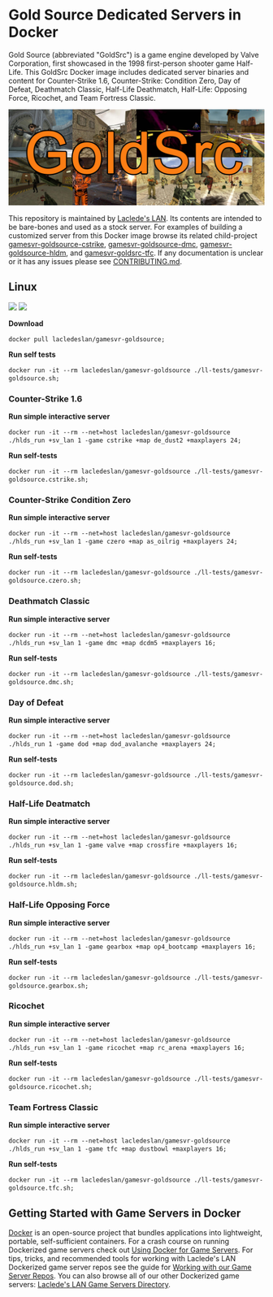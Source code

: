 # Gold Source Dedicated Servers in Docker

Gold Source (abbreviated "GoldSrc") is a game engine developed by Valve Corporation, first showcased in the 1998 first-person shooter game Half-Life. This GoldSrc Docker image includes dedicated server binaries and content for Counter-Strike 1.6, Counter-Strike: Condition Zero, Day of Defeat, Deathmatch Classic, Half-Life Deathmatch, Half-Life: Opposing Force, Ricochet, and Team Fortress Classic.

![GoldSrc Collage](https://raw.githubusercontent.com/LacledesLAN/gamesvr-goldsource/master/.misc/artwork1.jpg "GoldSrc Collage")

This repository is maintained by [Laclede's LAN](https://lacledeslan.com). Its contents are intended to be bare-bones and used as a stock server. For examples of building a customized server from this Docker image browse its related child-project [gamesvr-goldsource-cstrike](https://github.com/LacledesLAN/gamesvr-goldsource-cstrike), [gamesvr-goldsource-dmc](https://github.com/LacledesLAN/gamesvr-goldsource-dmc), [gamesvr-goldsource-hldm](https://github.com/LacledesLAN/gamesvr-goldsource-hldm), and [gamesvr-goldsrc-tfc](https://github.com/LacledesLAN/gamesvr-goldsource-tfc). If any documentation is unclear or it has any issues please see [CONTRIBUTING.md](./CONTRIBUTING.md).

## Linux

[![](https://images.microbadger.com/badges/version/lacledeslan/gamesvr-goldsource.svg)](https://microbadger.com/images/lacledeslan/gamesvr-goldsource "Get your own version badge on microbadger.com")
[![](https://images.microbadger.com/badges/image/lacledeslan/gamesvr-goldsource.svg)](https://microbadger.com/images/lacledeslan/gamesvr-goldsource "Get your own image badge on microbadger.com")

**Download**
```
docker pull lacledeslan/gamesvr-goldsource;
```

**Run self tests**
```
docker run -it --rm lacledeslan/gamesvr-goldsource ./ll-tests/gamesvr-goldsource.sh;
```

### Counter-Strike 1.6

**Run simple interactive server**
```
docker run -it --rm --net=host lacledeslan/gamesvr-goldsource ./hlds_run +sv_lan 1 -game cstrike +map de_dust2 +maxplayers 24;
```

**Run self-tests**
```
docker run -it --rm lacledeslan/gamesvr-goldsource ./ll-tests/gamesvr-goldsource.cstrike.sh;
```

### Counter-Strike Condition Zero

**Run simple interactive server**
```
docker run -it --rm --net=host lacledeslan/gamesvr-goldsource ./hlds_run +sv_lan 1 -game czero +map as_oilrig +maxplayers 24;
```

**Run self-tests**
```
docker run -it --rm lacledeslan/gamesvr-goldsource ./ll-tests/gamesvr-goldsource.czero.sh;
```
### Deathmatch Classic

**Run simple interactive server**
```
docker run -it --rm --net=host lacledeslan/gamesvr-goldsource ./hlds_run +sv_lan 1 -game dmc +map dcdm5 +maxplayers 16;
```

**Run self-tests**
```
docker run -it --rm lacledeslan/gamesvr-goldsource ./ll-tests/gamesvr-goldsource.dmc.sh;
```

### Day of Defeat

**Run simple interactive server**
```
docker run -it --rm --net=host lacledeslan/gamesvr-goldsource ./hlds_run 1 -game dod +map dod_avalanche +maxplayers 24;
```

**Run self-tests**
```
docker run -it --rm lacledeslan/gamesvr-goldsource ./ll-tests/gamesvr-goldsource.dod.sh;
```

### Half-Life Deatmatch

**Run simple interactive server**
```
docker run -it --rm --net=host lacledeslan/gamesvr-goldsource ./hlds_run +sv_lan 1 -game valve +map crossfire +maxplayers 16;
```

**Run self-tests**
```
docker run -it --rm lacledeslan/gamesvr-goldsource ./ll-tests/gamesvr-goldsource.hldm.sh;
```

### Half-Life Opposing Force

**Run simple interactive server**
```
docker run -it --rm --net=host lacledeslan/gamesvr-goldsource ./hlds_run +sv_lan 1 -game gearbox +map op4_bootcamp +maxplayers 16;
```

**Run self-tests**
```
docker run -it --rm lacledeslan/gamesvr-goldsource ./ll-tests/gamesvr-goldsource.gearbox.sh;
```

### Ricochet

**Run simple interactive server**
```
docker run -it --rm --net=host lacledeslan/gamesvr-goldsource ./hlds_run +sv_lan 1 -game ricochet +map rc_arena +maxplayers 16;
```

**Run self-tests**
```
docker run -it --rm lacledeslan/gamesvr-goldsource ./ll-tests/gamesvr-goldsource.ricochet.sh;
```

### Team Fortress Classic

**Run simple interactive server**
```
docker run -it --rm --net=host lacledeslan/gamesvr-goldsource ./hlds_run +sv_lan 1 -game tfc +map dustbowl +maxplayers 16;
```

**Run self-tests**
```
docker run -it --rm lacledeslan/gamesvr-goldsource ./ll-tests/gamesvr-goldsource.tfc.sh;
```


## Getting Started with Game Servers in Docker

[Docker](https://docs.docker.com/) is an open-source project that bundles applications into lightweight, portable, self-sufficient containers. For a crash course on running Dockerized game servers check out [Using Docker for Game Servers](https://github.com/LacledesLAN/README.1ST/blob/master/GameServers/DockerAndGameServers.md). For tips, tricks, and recommended tools for working with Laclede's LAN Dockerized game server repos see the guide for [Working with our Game Server Repos](https://github.com/LacledesLAN/README.1ST/blob/master/GameServers/WorkingWithOurRepos.md). You can also browse all of our other Dockerized game servers: [Laclede's LAN Game Servers Directory](https://github.com/LacledesLAN/README.1ST/tree/master/GameServers).
